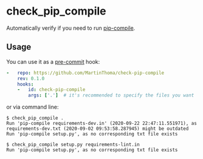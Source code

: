 # check_pip_compile

Automatically verify if you need to run [pip-compile](https://pypi.org/project/pip-tools/).

## Usage

You can use it as a [pre-commit](https://pre-commit.com/) hook:

```yaml
-   repo: https://github.com/MartinThoma/check-pip-compile
    rev: 0.1.0
    hooks:
    -   id: check-pip-compile
        args: ['.']  # it's recommended to specify the files you want
```

or via command line:

```
$ check_pip_compile .
Run 'pip-compile requirements-dev.in' (2020-09-22 22:47:11.551971), as requirements-dev.txt (2020-09-02 09:53:58.287945) might be outdated
Run 'pip-compile setup.py', as no corresponding txt file exists

$ check_pip_compile setup.py requirements-lint.in
Run 'pip-compile setup.py', as no corresponding txt file exists
```
